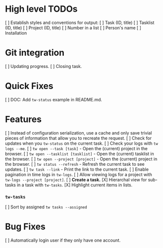# High level TODOs
[ ] Establish styles and conventions for output:
   [ ] Task (ID, title)
   [ ] Tasklist (ID, title)
   [ ] Project (ID, title)
   [ ] Number in a list
   [ ] Person's name
   [ ] Installation

# Git integration
[ ] Updating progress.
[ ] Closing task.

# Quick Fixes
[ ] DOC: Add `tw-status` example in README.md.

# Features
[ ] Instead of configuration serialization, use a cache and only save trivial pieces
    of information that allow you to recreate the request.
[ ] Check for updates when you `tw-status` on the current task.
[ ] Check your logs with `tw logs --me`.
[ ] `tw open --task [task]` - Open the (current) project in the browser.
[ ] `tw open --tasklist [tasklist]` - Open the (current) tasklist in the browser.
[ ] `tw open --project [project]` - Open the (current) project in the browser.
[ ] `tw status --refresh` - Refresh the current task to see updates.
[ ] `tw task --link` - Print the link to the current task.
[ ] Enable pagination in time logs in `tw-logs`.
[ ] Allow viewing logs for a project with `tw-logs --project [project]`.
[ ] **Create a task.**
[X] Hierarchal view for sub-tasks in a task with `tw-tasks`.
[X] Highlight current items in lists.

### `tw-tasks`
[ ] Sort by assigned `tw tasks --assigned`

# Bug Fixes
[ ] Automatically login user if they only have one account.
